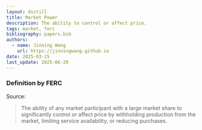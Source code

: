 ```yaml
---
layout: distill
title: Market Power
description: The ability to control or affect price.
tags: market, ferc
bibliography: papers.bib
authors:
  - name: Jinning Wang
    url: https://jinningwang.github.io
date: 2025-03-15
last_update: 2025-06-20
---
```


### Definition by FERC

Source: <d-cite key="ferc2020glossary"></d-cite>

> The ability of any market participant with a large market share to significantly control or affect price by withholding production from the market, limiting service availability, or reducing purchases.
